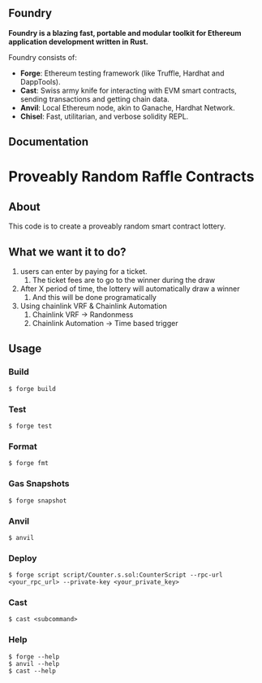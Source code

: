 ## Foundry

**Foundry is a blazing fast, portable and modular toolkit for Ethereum application development written in Rust.**

Foundry consists of:

-   **Forge**: Ethereum testing framework (like Truffle, Hardhat and DappTools).
-   **Cast**: Swiss army knife for interacting with EVM smart contracts, sending transactions and getting chain data.
-   **Anvil**: Local Ethereum node, akin to Ganache, Hardhat Network.
-   **Chisel**: Fast, utilitarian, and verbose solidity REPL.

## Documentation

# Proveably Random Raffle Contracts 

## About

This code is to create a proveably random smart contract lottery.

## What we want it to do?
1. users can enter by paying for a ticket.
   1. The ticket fees are to go to the winner during the draw
2. After X period of time, the lottery will automatically draw a winner
   1. And this will be done programatically
3. Using chainlink VRF & Chainlink Automation
   1. Chainlink VRF -> Randonmess
   2. Chainlink Automation -> Time based trigger 


## Usage

### Build

```shell
$ forge build
```

### Test

```shell
$ forge test
```

### Format

```shell
$ forge fmt
```

### Gas Snapshots

```shell
$ forge snapshot
```

### Anvil

```shell
$ anvil
```

### Deploy

```shell
$ forge script script/Counter.s.sol:CounterScript --rpc-url <your_rpc_url> --private-key <your_private_key>
```

### Cast

```shell
$ cast <subcommand>
```

### Help

```shell
$ forge --help
$ anvil --help
$ cast --help
```
